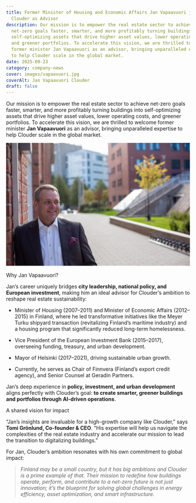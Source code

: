 ```yaml
---
title: Former Minister of Housing and Economic Affairs Jan Vapaavuori joins
  Clouder as Advisor
description: Our mission is to empower the real estate sector to achieve
  net-zero goals faster, smarter, and more profitably turning buildings into
  self-optimizing assets that drive higher asset values, lower operating costs,
  and greener portfolios. To accelerate this vision, we are thrilled to welcome
  former minister Jan Vapaavuori as an advisor, bringing unparalleled expertise
  to help Clouder scale in the global market.
date: 2025-09-23
category: company-news
cover: images/vapaavuori.jpg
coverAlt: Jan Vapaavuori Clouder
draft: false
---
```

Our mission is to empower the real estate sector to achieve net-zero goals faster, smarter, and more profitably turning buildings into self-optimizing assets that drive higher asset values, lower operating costs, and greener portfolios. To accelerate this vision, we are thrilled to welcome former minister **Jan Vapaavuori** as an advisor, bringing unparalleled expertise to help Clouder scale in the global market.

![](images/vapaavuori.jpg)

Why Jan Vapaavuori? 

Jan’s career uniquely bridges **city leadership, national policy, and European investment**, making him an ideal advisor for Clouder’s ambition to reshape real estate sustainability:

*   Minister of Housing (2007–2011) and Minister of Economic Affairs (2012–2015) in Finland, where he led transformative initiatives like the Meyer Turku shipyard transaction (revitalizing Finland’s maritime industry) and a housing program that significantly reduced long-term homelessness.
    
*   Vice President of the European Investment Bank (2015–2017), overseeing funding, treasury, and urban development.
    
*   Mayor of Helsinki (2017–2021), driving sustainable urban growth.
    
*   Currently, he serves as Chair of Finnvera (Finland’s export credit agency), and Senior Counsel at Geradin Partners.
    

Jan’s deep experience in **policy, investment, and urban development** aligns perfectly with Clouder’s goal: **to create smarter, greener buildings and portfolios through AI-driven operations**.

A shared vision for impact 

“Jan’s insights are invaluable for a high-growth company like Clouder,” says **Tomi Grönlund, Co-founder & CEO**. “His expertise will help us navigate the complexities of the real estate industry and accelerate our mission to lead the transition to digitalizing buildings.”

For Jan, Clouder’s ambition resonates with his own commitment to global impact:

> _Finland may be a small country, but it has big ambitions and Clouder is a prime example of that. Their mission to redefine how buildings operate, perform, and contribute to a net-zero future is not just innovation; it’s the blueprint for solving global challenges in energy efficiency, asset optimization, and smart infrastructure._
